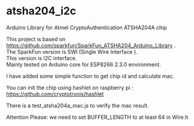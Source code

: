 # atsha204_i2c
Arduino Library for Atmel CryptoAuthentication ATSHA204A chip

This project is based on https://github.com/sparkfun/SparkFun_ATSHA204_Arduino_Library .  
The SparkFun version is SWI (Single Wire Interface ).  
This version is I2C interface.  
Mainly tested on Arduino core for ESP8266 2.3.0 environment.

I have added some simple function to get chip id and calculate mac.  

You can init the chip using hashlet on raspberry pi : https://github.com/cryptotronix/hashlet  

There is a test_atsha204a_mac.js to verify the mac result.

Attention Please: we need to set BUFFER_LENGTH to at least 64 in Wire.h 
